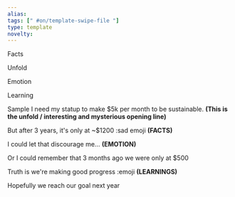 ```yaml
---
alias: 
tags: [" #on/template-swipe-file "]
type: template
novelty: 
---
```


Facts

Unfold

Emotion

Learning


Sample
I need my statup to make $5k per month to be sustainable.
**(This is the unfold / interesting and mysterious opening line)**

But after 3 years, it's only at ~$1200 :sad emoji
**(FACTS)**

I could let that discourage me...
**(EMOTION)**

Or I could remember that 3 months ago we were only at $500

Truth is we're making good progress :emoji
**(LEARNINGS)**

Hopefully we reach our goal next year
